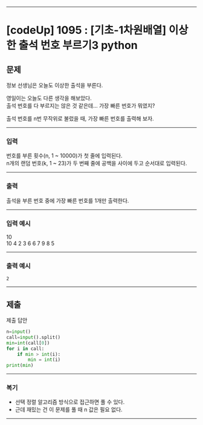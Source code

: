 
---

# [codeUp] 1095 : [기초-1차원배열] 이상한 출석 번호 부르기3 python


## 문제
정보 선생님은 오늘도 이상한 출석을 부른다.

영일이는 오늘도 다른 생각을 해보았다.   
출석 번호를 다 부르지는 않은 것 같은데... 가장 빠른 번호가 뭐였지?

출석 번호를 n번 무작위로 불렀을 때, 가장 빠른 번호를 출력해 보자.






---
### 입력 

번호를 부른 횟수(n, 1 ~ 10000)가 첫 줄에 입력된다.      
n개의 랜덤 번호(k, 1 ~ 23)가 두 번째 줄에 공백을 사이에 두고 순서대로 입력된다.

---
### 출력   

출석을 부른 번호 중에 가장 빠른 번호를 1개만 출력한다.


---
### 입력 예시

10      
10 4 2 3 6 6 7 9 8 5

---
### 출력 예시
```
2
```
---
제출
---
제출 답안
```python
n=input()
call=input().split()
min=int(call[0])
for i in call:
    if min > int(i):
        min = int(i)
print(min)
```



---
### 복기
* 선택 정렬 알고리즘 방식으로 접근하면 풀 수 있다.
* 근데 재밌는 건 이 문제를 풀 때 n 값은 필요 없다. 
---
